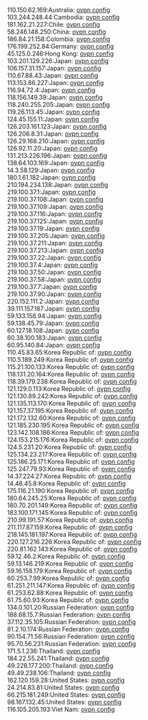 110.150.62.169:Australia: [ovpn config](vpn/110_150_62_169.ovpn)  
103.244.248.44:Cambodia: [ovpn config](vpn/103_244_248_44.ovpn)  
181.162.21.227:Chile: [ovpn config](vpn/181_162_21_227.ovpn)  
58.246.148.250:China: [ovpn config](vpn/58_246_148_250.ovpn)  
186.84.21.158:Colombia: [ovpn config](vpn/186_84_21_158.ovpn)  
176.199.252.84:Germany: [ovpn config](vpn/176_199_252_84.ovpn)  
45.125.0.246:Hong Kong: [ovpn config](vpn/45_125_0_246.ovpn)  
103.201.129.226:Japan: [ovpn config](vpn/103_201_129_226.ovpn)  
106.157.31.157:Japan: [ovpn config](vpn/106_157_31_157.ovpn)  
110.67.88.43:Japan: [ovpn config](vpn/110_67_88_43.ovpn)  
113.153.86.227:Japan: [ovpn config](vpn/113_153_86_227.ovpn)  
116.94.72.4:Japan: [ovpn config](vpn/116_94_72_4.ovpn)  
118.156.149.39:Japan: [ovpn config](vpn/118_156_149_39.ovpn)  
118.240.255.205:Japan: [ovpn config](vpn/118_240_255_205.ovpn)  
119.26.113.45:Japan: [ovpn config](vpn/119_26_113_45.ovpn)  
124.45.155.11:Japan: [ovpn config](vpn/124_45_155_11.ovpn)  
126.203.161.123:Japan: [ovpn config](vpn/126_203_161_123.ovpn)  
126.206.8.31:Japan: [ovpn config](vpn/126_206_8_31.ovpn)  
126.29.168.210:Japan: [ovpn config](vpn/126_29_168_210.ovpn)  
126.92.11.20:Japan: [ovpn config](vpn/126_92_11_20.ovpn)  
131.213.226.196:Japan: [ovpn config](vpn/131_213_226_196.ovpn)  
138.64.103.169:Japan: [ovpn config](vpn/138_64_103_169.ovpn)  
14.3.58.129:Japan: [ovpn config](vpn/14_3_58_129.ovpn)  
180.1.61.182:Japan: [ovpn config](vpn/180_1_61_182.ovpn)  
210.194.234.138:Japan: [ovpn config](vpn/210_194_234_138.ovpn)  
219.100.37.1:Japan: [ovpn config](vpn/219_100_37_1.ovpn)  
219.100.37.108:Japan: [ovpn config](vpn/219_100_37_108.ovpn)  
219.100.37.109:Japan: [ovpn config](vpn/219_100_37_109.ovpn)  
219.100.37.116:Japan: [ovpn config](vpn/219_100_37_116.ovpn)  
219.100.37.125:Japan: [ovpn config](vpn/219_100_37_125.ovpn)  
219.100.37.19:Japan: [ovpn config](vpn/219_100_37_19.ovpn)  
219.100.37.205:Japan: [ovpn config](vpn/219_100_37_205.ovpn)  
219.100.37.211:Japan: [ovpn config](vpn/219_100_37_211.ovpn)  
219.100.37.213:Japan: [ovpn config](vpn/219_100_37_213.ovpn)  
219.100.37.22:Japan: [ovpn config](vpn/219_100_37_22.ovpn)  
219.100.37.4:Japan: [ovpn config](vpn/219_100_37_4.ovpn)  
219.100.37.50:Japan: [ovpn config](vpn/219_100_37_50.ovpn)  
219.100.37.58:Japan: [ovpn config](vpn/219_100_37_58.ovpn)  
219.100.37.7:Japan: [ovpn config](vpn/219_100_37_7.ovpn)  
219.100.37.90:Japan: [ovpn config](vpn/219_100_37_90.ovpn)  
220.152.111.2:Japan: [ovpn config](vpn/220_152_111_2.ovpn)  
39.111.157.187:Japan: [ovpn config](vpn/39_111_157_187.ovpn)  
59.133.158.94:Japan: [ovpn config](vpn/59_133_158_94.ovpn)  
59.138.45.79:Japan: [ovpn config](vpn/59_138_45_79.ovpn)  
60.127.18.108:Japan: [ovpn config](vpn/60_127_18_108.ovpn)  
60.38.100.183:Japan: [ovpn config](vpn/60_38_100_183.ovpn)  
60.95.140.84:Japan: [ovpn config](vpn/60_95_140_84.ovpn)  
110.45.83.65:Korea Republic of: [ovpn config](vpn/110_45_83_65.ovpn)  
110.5.189.249:Korea Republic of: [ovpn config](vpn/110_5_189_249.ovpn)  
115.21.100.133:Korea Republic of: [ovpn config](vpn/115_21_100_133.ovpn)  
118.131.20.164:Korea Republic of: [ovpn config](vpn/118_131_20_164.ovpn)  
118.39.179.238:Korea Republic of: [ovpn config](vpn/118_39_179_238.ovpn)  
121.129.0.113:Korea Republic of: [ovpn config](vpn/121_129_0_113.ovpn)  
121.130.89.242:Korea Republic of: [ovpn config](vpn/121_130_89_242.ovpn)  
121.135.113.170:Korea Republic of: [ovpn config](vpn/121_135_113_170.ovpn)  
121.157.37.195:Korea Republic of: [ovpn config](vpn/121_157_37_195.ovpn)  
121.172.132.60:Korea Republic of: [ovpn config](vpn/121_172_132_60.ovpn)  
121.185.230.195:Korea Republic of: [ovpn config](vpn/121_185_230_195.ovpn)  
123.142.108.186:Korea Republic of: [ovpn config](vpn/123_142_108_186.ovpn)  
124.153.215.176:Korea Republic of: [ovpn config](vpn/124_153_215_176.ovpn)  
124.5.231.20:Korea Republic of: [ovpn config](vpn/124_5_231_20.ovpn)  
125.134.23.217:Korea Republic of: [ovpn config](vpn/125_134_23_217.ovpn)  
125.186.25.171:Korea Republic of: [ovpn config](vpn/125_186_25_171.ovpn)  
125.247.79.93:Korea Republic of: [ovpn config](vpn/125_247_79_93.ovpn)  
14.37.224.27:Korea Republic of: [ovpn config](vpn/14_37_224_27.ovpn)  
14.46.45.8:Korea Republic of: [ovpn config](vpn/14_46_45_8.ovpn)  
175.116.21.190:Korea Republic of: [ovpn config](vpn/175_116_21_190.ovpn)  
180.64.245.25:Korea Republic of: [ovpn config](vpn/180_64_245_25.ovpn)  
180.70.201.149:Korea Republic of: [ovpn config](vpn/180_70_201_149.ovpn)  
183.100.171.145:Korea Republic of: [ovpn config](vpn/183_100_171_145.ovpn)  
210.99.191.57:Korea Republic of: [ovpn config](vpn/210_99_191_57.ovpn)  
211.117.87.159:Korea Republic of: [ovpn config](vpn/211_117_87_159.ovpn)  
218.145.181.197:Korea Republic of: [ovpn config](vpn/218_145_181_197.ovpn)  
220.127.216.226:Korea Republic of: [ovpn config](vpn/220_127_216_226.ovpn)  
220.81.162.143:Korea Republic of: [ovpn config](vpn/220_81_162_143.ovpn)  
59.12.46.2:Korea Republic of: [ovpn config](vpn/59_12_46_2.ovpn)  
59.13.146.219:Korea Republic of: [ovpn config](vpn/59_13_146_219.ovpn)  
59.16.158.179:Korea Republic of: [ovpn config](vpn/59_16_158_179.ovpn)  
60.253.7.99:Korea Republic of: [ovpn config](vpn/60_253_7_99.ovpn)  
61.251.211.147:Korea Republic of: [ovpn config](vpn/61_251_211_147.ovpn)  
61.253.62.88:Korea Republic of: [ovpn config](vpn/61_253_62_88.ovpn)  
61.75.60.93:Korea Republic of: [ovpn config](vpn/61_75_60_93.ovpn)  
134.0.101.20:Russian Federation: [ovpn config](vpn/134_0_101_20.ovpn)  
188.68.15.7:Russian Federation: [ovpn config](vpn/188_68_15_7.ovpn)  
37.112.35.105:Russian Federation: [ovpn config](vpn/37_112_35_105.ovpn)  
81.2.10.174:Russian Federation: [ovpn config](vpn/81_2_10_174.ovpn)  
90.154.71.56:Russian Federation: [ovpn config](vpn/90_154_71_56.ovpn)  
95.70.56.231:Russian Federation: [ovpn config](vpn/95_70_56_231.ovpn)  
171.5.1.236:Thailand: [ovpn config](vpn/171_5_1_236.ovpn)  
184.22.55.241:Thailand: [ovpn config](vpn/184_22_55_241.ovpn)  
49.228.177.200:Thailand: [ovpn config](vpn/49_228_177_200.ovpn)  
49.49.238.106:Thailand: [ovpn config](vpn/49_49_238_106.ovpn)  
162.120.159.28:United States: [ovpn config](vpn/162_120_159_28.ovpn)  
24.214.83.81:United States: [ovpn config](vpn/24_214_83_81.ovpn)  
66.215.181.249:United States: [ovpn config](vpn/66_215_181_249.ovpn)  
98.167.132.45:United States: [ovpn config](vpn/98_167_132_45.ovpn)  
116.105.205.193:Viet Nam: [ovpn config](vpn/116_105_205_193.ovpn)  

